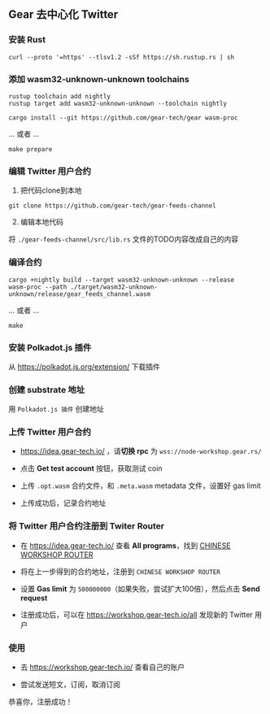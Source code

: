 ## Gear 去中心化 Twitter

### 安装 Rust

```shell
curl --proto '=https' --tlsv1.2 -sSf https://sh.rustup.rs | sh
```

### 添加 wasm32-unknown-unknown toolchains

```shell
rustup toolchain add nightly
rustup target add wasm32-unknown-unknown --toolchain nightly

cargo install --git https://github.com/gear-tech/gear wasm-proc
```

... 或者 ...

```shell
make prepare
```

### 编辑 Twitter 用户合约
 
1. 把代码clone到本地

```
git clone https://github.com/gear-tech/gear-feeds-channel 
```

2. 编辑本地代码 

将 `./gear-feeds-channel/src/lib.rs` 文件的TODO内容改成自己的内容

### 编译合约

```shell
cargo +nightly build --target wasm32-unknown-unknown --release
wasm-proc --path ./target/wasm32-unknown-unknown/release/gear_feeds_channel.wasm
```

... 或者 ...

```shell
make
```

### 安装 Polkadot.js 插件

从 https://polkadot.js.org/extension/ 下载插件

### 创建 substrate 地址

用 `Polkadot.js 插件` 创建地址

### 上传 Twitter 用户合约

- https://idea.gear-tech.io/ ，请**切换 rpc** 为 `wss://node-workshop.gear.rs/`

- 点击 **Get test account** 按钮，获取测试 coin

- 上传 `.opt.wasm` 合约文件，和 `.meta.wasm` metadata 文件，设置好 gas limit

- 上传成功后，记录合约地址

### 将 Twitter 用户合约注册到 Twiter Router

- 在 https://idea.gear-tech.io/ 查看 **All programs**，找到 [CHINESE WORKSHOP ROUTER](https://idea.gear-tech.io/program/0xbc7e98f3f7eb5607a16bbfef3b2228b6dafef788af3518b16769bf74c2dcc1ad)

- 将在上一步得到的合约地址，注册到 `CHINESE WORKSHOP ROUTER`

- 设置 **Gas limit** 为 `500000000`（如果失败，尝试扩大100倍），然后点击 **Send request**

- 注册成功后，可以在 https://workshop.gear-tech.io/all 发现新的 Twitter 用户

### 使用

- 去 https://workshop.gear-tech.io/ 查看自己的账户

- 尝试发送短文，订阅，取消订阅

恭喜你，注册成功！
